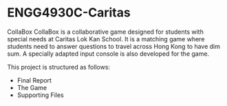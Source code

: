 # ENGG4930C-Caritas 
CollaBox
CollaBox is a collaborative game designed for students with special needs at Caritas Lok Kan School. It is a matching game where students need to answer questions to travel across Hong Kong to have dim sum. A specially adapted input console is also developed for the game. 

This project is structured as follows:
- Final Report 
- The Game
- Supporting Files
